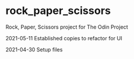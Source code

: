 # rock_paper_scissors
Rock, Paper, Scissors project for The Odin Project

2021-05-11
Established copies to refactor for UI

2021-04-30 
Setup files 